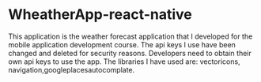 # WheatherApp-react-native
This application is the weather forecast application that I developed for the mobile application development course. 
The api keys I use have been changed and deleted for security reasons. 
Developers need to obtain their own api keys to use the app.
The libraries I have used are: vectoricons, navigation,googleplacesautocomplate.
